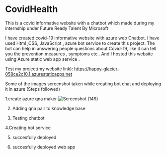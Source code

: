 # CovidHealth
This is a covid informative website with a chatbot which made during my internship under Future Ready Talent By Microsoft

I have created covid-19 informative website with azure web Chatbot. I have used Html ,CSS, JavaScript , azure bot service to create this project. The bot can help in answering people questions about Covid-19, like it can tell you the prevention measures , symptoms etc..
And I hosted this website using Azure static web app service .


Test my project(my website link): https://happy-glacier-058ce2c10.1.azurestaticapps.net

Some of the images screenshot taken while creating bot chat and deploying it in azure (Steps followed)

1.create azure qna maker 
![Screenshot (149)](https://user-images.githubusercontent.com/70329727/175989650-f26a871a-9022-4204-b832-2992005ac2ec.png)

2. Adding qna pair to knowledge base

3. Testing chatbot

4.Creating bot service

5. succesfully deployed

6. succesfully deployed web app


